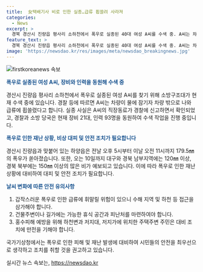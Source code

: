 ```yaml
---
title:  女택배기사 비로 인한 실종…급류 휩쓸려 사라져
categories:
  - News
excerpt: >
  경북 경산시 진량읍 평사리 소하천에서 폭우로 실종된 40대 여성 A씨를 수색 중. A씨는 차량이 물에 잠기자 나와 급류에 휩쓸렸으며, 실종 사실은 동료가 경찰에 신고함으로 확인됐다. 경찰과 소방 당국은 21대의 장비와 93명의 인력을 동원해 수색 중. 지역에는 179.5㎜의 폭우가 쏟아지며, 추가로 120㎜ 이상의 비가 예보돼 사람들의 관심이 집중되고 있다.
feature_text: >
  경북 경산시 진량읍 평사리 소하천에서 폭우로 실종된 40대 여성 A씨를 수색 중. A씨는 차량이 물에 잠기자 나와 급류에 휩쓸렸으며, 실종 사실은 동료가 경찰에 신고함으로 확인됐다. 경찰과 소방 당국은 21대의 장비와 93명의 인력을 동원해 수색 중. 지역에는 179.5㎜의 폭우가 쏟아지며, 추가로 120㎜ 이상의 비가 예보돼 사람들의 관심이 집중되고 있다.
image: 'https://newsdao.kr/res/images/meta/newsdao_breakingnews.jpg'
---
```


<p><img src="https://newsdao.kr/res/images/meta/newsdao_breakingnews.jpg" alt="firstkoreanews 속보" /></p>

<p><b><span style="color: #1a5490;">폭우로 실종된 여성 A씨, 장비와 인력을 동원해 수색 중</span></b></p>

<p>경산시 진량읍 평사리 소하천에서 폭우로 실종된 여성 A씨를 찾기 위해 소방구조대가 현재 수색 중에 있습니다. 경찰 등에 따르면 A씨는 차량이 물에 잠기자 차량 밖으로 나와 급류에 휩쓸렸다고 합니다. 실종 사실은 A씨의 직장동료가 경찰에 신고하면서 확인되었고, 경찰과 소방 당국은 현재 장비 21대, 인력 93명을 동원하여 수색 작업을 진행 중입니다.</p>

<p><b><span style="color: #1a5490;">폭우로 인한 재난 상황, 비상 대피 및 안전 조치가 필요합니다</span></b></p>

<p>경산시 진량읍과 맞붙어 있는 하양읍은 전날 오후 5시부터 이날 오전 11시까지 179.5㎜의 폭우가 쏟아졌습니다. 또한, 오는 10일까지 대구와 경북 남부지역에는 120㎜ 이상, 경북 북부에는 150㎜ 이상의 많은 비가 예보되고 있습니다. 이에 따라 폭우로 인한 재난 상황에 대비하여 대피 및 안전 조치가 필요합니다.</p>

<p><b><span style="color: #1a5490;">날씨 변화에 따른 안전 유의사항</span></b></p>

<ol>
<li>갑작스러운 폭우로 인한 급류에 휘말릴 위험이 있으니 수해 지역 및 하천 등 접근을 삼가해야 합니다.</li>
<li>건물주변이나 길가에는 가능한 휴식 공간과 피난처를 마련하여야 합니다.</li>
<li>홍수피해 예방을 위해 하천변과 저지대, 저지가에 위치한 주택주변 주민은 대비 조치에 만전을 기해야 합니다.</li>
</ol>

<p>국가기상청에서는 폭우로 인한 피해 및 재난 발생에 대비하여 시민들의 안전을 최우선으로 생각하고 조치를 취할 것을 권고하고 있습니다.</p>
실시간 뉴스 속보는, <a href="https://newsdao.kr" rel="dofollow">https://newsdao.kr</a>


